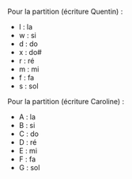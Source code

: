 Pour la partition (écriture Quentin) :  
- l : la  
- w : si  
- d : do  
- x : do#  
- r : ré  
- m : mi  
- f : fa  
- s : sol  

Pour la partition (écriture Caroline) :  
- A : la  
- B : si  
- C : do  
- D : ré  
- E : mi  
- F : fa  
- G : sol  
